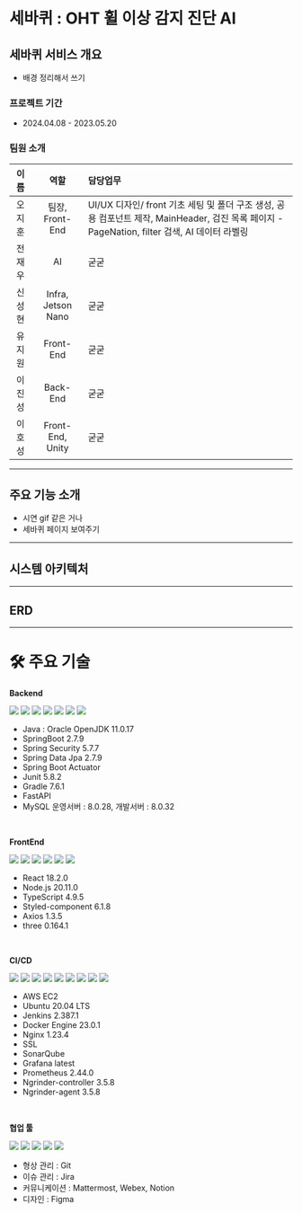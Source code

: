 # 세바퀴 : OHT 휠 이상 감지 진단 AI

## 세바퀴 서비스 개요

- 배경 정리해서 쓰기 

### 프로젝트 기간
- 2024.04.08 - 2023.05.20

### 팀원 소개
|이름|역할|담당업무|
|:---:|:---:|:---|
|오지훈|팀장, Front-End| UI/UX 디자인/ front 기초 세팅 및 폴더 구조 생성, 공용 컴포넌트 제작, MainHeader, 검진 목록 페이지 - PageNation, filter 검색, AI 데이터 라벨링 |
|전재우|AI| 굳굳|
|신성현|Infra, Jetson Nano| 굳굳|
|유지원|Front-End| 굳굳|
|이진성|Back-End| 굳굳|
|이호성|Front-End, Unity| 굳굳|

<hr>

## 주요 기능 소개

- 시연 gif 같은 거나 
- 세바퀴 페이지 보여주기

<hr>

## 시스템 아키텍처


<hr>

## ERD

<hr>

# 🛠 주요 기술


**Backend**
<br>

<img src="https://img.shields.io/badge/java-007396?style=for-the-badge&logo=java&logoColor=white">&nbsp;<img src="https://img.shields.io/badge/springboot-6DB33F?style=for-the-badge&logo=springboot&logoColor=white">&nbsp;<img src="https://img.shields.io/badge/springsecurity-6DB33F?style=for-the-badge&logo=springsecurity&logoColor=white">&nbsp;<img src="https://img.shields.io/badge/junit5-25A162?style=for-the-badge&logo=junit5&logoColor=white">&nbsp;<img src="https://img.shields.io/badge/gradle-02303A?style=for-the-badge&logo=gradle&logoColor=white">&nbsp;<img src="https://img.shields.io/badge/fastapi-009688?style=for-the-badge&logo=fastapi&logoColor=white">&nbsp;<img src="https://img.shields.io/badge/mysql-4479A1?style=for-the-badge&logo=mysql&logoColor=white">
- Java : Oracle OpenJDK 11.0.17
- SpringBoot 2.7.9
- Spring Security 5.7.7
- Spring Data Jpa 2.7.9
- Spring Boot Actuator
- Junit 5.8.2
- Gradle 7.6.1
- FastAPI
- MySQL 운영서버 : 8.0.28, 개발서버 : 8.0.32

<br>

**FrontEnd**
<br>

<img src="https://img.shields.io/badge/React-61DAFB?style=for-the-badge&logo=react&logoColor=black">&nbsp;<img src="https://img.shields.io/badge/styled components-DB7093?style=for-the-badge&logo=styledcomponents&logoColor=white">&nbsp;<img src="https://img.shields.io/badge/axios-5A29E4?style=for-the-badge&logo=axios&logoColor=white">&nbsp;<img src="https://img.shields.io/badge/node.js-339933?style=for-the-badge&logo=nodedotjs&logoColor=white">&nbsp;<img src="https://img.shields.io/badge/typescript-3178C6?style=for-the-badge&logo=typescript&logoColor=white">&nbsp;<img src="https://img.shields.io/badge/Three.js-1A1A1A?style=for-the-badge&logo=three.js&logoColor=white">

- React 18.2.0
- Node.js 20.11.0
- TypeScript 4.9.5
- Styled-component 6.1.8
- Axios 1.3.5
- three 0.164.1

<br>

**CI/CD**
<br>

<img src="https://img.shields.io/badge/aws ec2-FF9900?style=for-the-badge&logo=amazonec2&logoColor=white">&nbsp;<img src="https://img.shields.io/badge/ubuntu-E95420?style=for-the-badge&logo=ubuntu&logoColor=white">&nbsp;<img src="https://img.shields.io/badge/Jenkins-D24939?style=for-the-badge&logo=Jenkins&logoColor=white">&nbsp;<img src="https://img.shields.io/badge/Docker-2496ED?style=for-the-badge&logo=Docker&logoColor=white">&nbsp;<img src="https://img.shields.io/badge/Nginx-009639?style=for-the-badge&logo=nginx&logoColor=white">&nbsp;<img src="https://img.shields.io/badge/openssl-721412?style=for-the-badge&logo=openssl&logoColor=white">&nbsp;<img src="https://img.shields.io/badge/sonarqube-4E9BCD?style=for-the-badge&logo=sonarqube&logoColor=white">&nbsp;<img src="https://img.shields.io/badge/grafana-F46800?style=for-the-badge&logo=grafana&logoColor=white">&nbsp;<img src="https://img.shields.io/badge/prometheus-E6522C?style=for-the-badge&logo=prometheus&logoColor=white">&nbsp;


- AWS EC2
- Ubuntu 20.04 LTS
- Jenkins 2.387.1
- Docker Engine 23.0.1
- Nginx 1.23.4
- SSL
- SonarQube 
- Grafana latest
- Prometheus 2.44.0
- Ngrinder-controller 3.5.8
- Ngrinder-agent 3.5.8

<br>

**협업 툴**
<br>

<img src="https://img.shields.io/badge/git-F05032?style=for-the-badge&logo=git&logoColor=white">&nbsp;<img src="https://img.shields.io/badge/jira-0052CC?style=for-the-badge&logo=jirasoftware&logoColor=white">&nbsp;<img src="https://img.shields.io/badge/mattermost-0058CC?style=for-the-badge&logo=mattermost&logoColor=white">&nbsp;<img src="https://img.shields.io/badge/notion-000000?style=for-the-badge&logo=notion&logoColor=white">&nbsp;<img src="https://img.shields.io/badge/figma-EA4335?style=for-the-badge&logo=figma&logoColor=white">&nbsp;
- 형상 관리 : Git
- 이슈 관리 : Jira
- 커뮤니케이션 : Mattermost, Webex, Notion
- 디자인 : Figma


<br>
